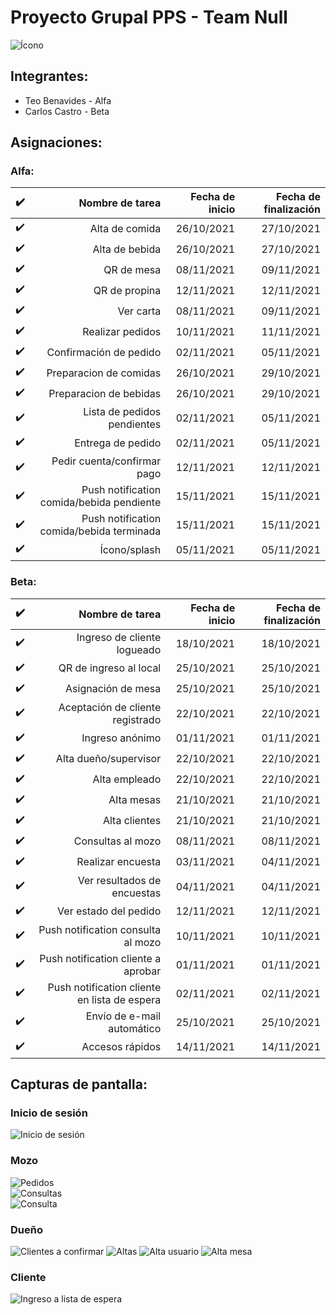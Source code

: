 
# Proyecto Grupal PPS - Team Null

![Ícono](https://i.imgur.com/13INpkN.png)  

## Integrantes:

-   Teo Benavides - Alfa
-   Carlos Castro - Beta

## Asignaciones:

### Alfa:

| :heavy_check_mark: |                           Nombre de tarea |Fecha de inicio|Fecha de finalización|
| -----------------: |               --------------------------: |--------------:| -------------------:|
| :heavy_check_mark: |                            Alta de comida |    26/10/2021 |          27/10/2021 |
| :heavy_check_mark: |                            Alta de bebida |    26/10/2021 |          27/10/2021 |
| :heavy_check_mark: |                                QR de mesa |    08/11/2021 |          09/11/2021 |
| :heavy_check_mark: |                             QR de propina |    12/11/2021 |          12/11/2021 |
| :heavy_check_mark: |                                 Ver carta |    08/11/2021 |          09/11/2021 |
| :heavy_check_mark: |                          Realizar pedidos |    10/11/2021 |          11/11/2021 |
| :heavy_check_mark: |                    Confirmación de pedido |    02/11/2021 |          05/11/2021 |
| :heavy_check_mark: |                    Preparacion de comidas |    26/10/2021 |          29/10/2021 |
| :heavy_check_mark: |                    Preparacion de bebidas |    26/10/2021 |          29/10/2021 |
| :heavy_check_mark: |               Lista de pedidos pendientes |    02/11/2021 |          05/11/2021 |
| :heavy_check_mark: |                         Entrega de pedido |    02/11/2021 |          05/11/2021 |
| :heavy_check_mark: |               Pedir cuenta/confirmar pago |    12/11/2021 |          12/11/2021 |
| :heavy_check_mark: | Push notification comida/bebida pendiente |    15/11/2021 |          15/11/2021 |
| :heavy_check_mark: | Push notification comida/bebida terminada |    15/11/2021 |          15/11/2021 |
| :heavy_check_mark: |                              Ícono/splash |    05/11/2021 |          05/11/2021 |

### Beta:

| :heavy_check_mark: |                              Nombre de tarea |Fecha de inicio|Fecha de finalización|
| -----------------: |             -------------------------------: |--------------:| -------------------:|
| :heavy_check_mark: |                  Ingreso de cliente logueado |    18/10/2021 |          18/10/2021 |
| :heavy_check_mark: |                       QR de ingreso al local |    25/10/2021 |          25/10/2021 |
| :heavy_check_mark: |                           Asignación de mesa |    25/10/2021 |          25/10/2021 |
| :heavy_check_mark: |             Aceptación de cliente registrado |    22/10/2021 |          22/10/2021 |
| :heavy_check_mark: |                              Ingreso anónimo |    01/11/2021 |          01/11/2021 |
| :heavy_check_mark: |                        Alta dueño/supervisor |    22/10/2021 |          22/10/2021 |
| :heavy_check_mark: |                                Alta empleado |    22/10/2021 |          22/10/2021 |
| :heavy_check_mark: |                                   Alta mesas |    21/10/2021 |          21/10/2021 |
| :heavy_check_mark: |                                Alta clientes |    21/10/2021 |          21/10/2021 |
| :heavy_check_mark: |                            Consultas al mozo |    08/11/2021 |          08/11/2021 |
| :heavy_check_mark: |                            Realizar encuesta |    03/11/2021 |          04/11/2021 |
| :heavy_check_mark: |                  Ver resultados de encuestas |    04/11/2021 |          04/11/2021 |
| :heavy_check_mark: |                        Ver estado del pedido |    12/11/2021 |          12/11/2021 |
| :heavy_check_mark: |           Push notification consulta al mozo |    10/11/2021 |          10/11/2021 |
| :heavy_check_mark: |          Push notification cliente a aprobar |    01/11/2021 |          01/11/2021 |
| :heavy_check_mark: | Push notification cliente en lista de espera |    02/11/2021 |          02/11/2021 |
| :heavy_check_mark: |                   Envío de e-mail automático |    25/10/2021 |          25/10/2021 |
| :heavy_check_mark: |                              Accesos rápidos |    14/11/2021 |          14/11/2021 |

## Capturas de pantalla:

### Inicio de sesión
![Inicio de sesión](https://i.imgur.com/WA2SQ6T.png)  

### Mozo
![Pedidos](https://i.imgur.com/APVOANt.png)  
![Consultas](https://i.imgur.com/vrOX5GT.png)  
![Consulta](https://i.imgur.com/ThTQAOC.png)  

### Dueño
![Clientes a confirmar](https://i.imgur.com/A0CvL81.png) 
![Altas](https://i.imgur.com/mDZvUcZ.png) 
![Alta usuario](https://i.imgur.com/KPay2C2.png) 
![Alta mesa](https://i.imgur.com/CLEzLFv.png) 

### Cliente
![Ingreso a lista de espera](https://i.imgur.com/vSK0aoK.png) 
